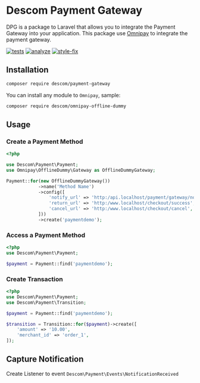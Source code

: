 # Descom Payment Gateway

DPG is a package to Laravel that allows you to integrate the Payment Gateway into your application.
This package use [Omnipay](https://github.com/thephpleague/omnipay) to integrate the payment gateway.

[![tests](https://github.com/descom-es/payment-gateway/actions/workflows/tests.yml/badge.svg)](https://github.com/descom-es/payment-gateway/actions/workflows/tests.yml)
[![analyze](https://github.com/descom-es/payment-gateway/actions/workflows/analyse.yml/badge.svg)](https://github.com/descom-es/payment-gateway/actions/workflows/analyse.yml)
[![style-fix](https://github.com/descom-es/payment-gateway/actions/workflows/style-fix.yml/badge.svg)](https://github.com/descom-es/payment-gateway/actions/workflows/style-fix.yml)

## Installation

```sh
composer require descom/payment-gateway
```

You can install any module to `Omnipay`, sample:

```sh
composer require descom/omnipay-offline-dummy
```

## Usage

### Create a Payment Method

```php
<?php

use Descom\Payment\Payment;
use Omnipay\OfflineDummy\Gateway as OfflineDummyGateway;

Payment::for(new OfflineDummyGateway())
            ->name('Method Name')
            ->config([
                'notify_url' => 'http:/api.localhost/payment/gateway/notify',
                'return_url' => 'http:/www.localhost/checkout/success',
                'cancel_url' => 'http:/www.localhost/checkout/cancel',
            ]))
            ->create('paymentdemo');
```

### Access a Payment Method

```php
<?php
use Descom\Payment\Payment;

$payment = Payment::find('paymentdemo');
```

### Create Transaction

```php
<?php
use Descom\Payment\Payment;
use Descom\Payment\Transition;

$payment = Payment::find('paymentdemo');

$transition = Transition::for($payment)->create([
    'amount' => '10.00',
    'merchant_id' => 'order_1',
]);
```

## Capture Notification

Create Listener to event `Descom\Payment\Events\NotificationReceived`
